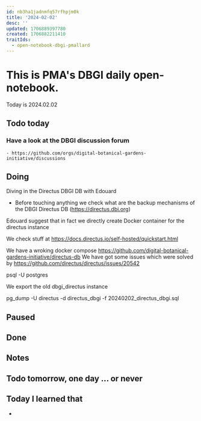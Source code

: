 ```yaml
---
id: nb3ha1jadnmfq57rfhpjm0k
title: '2024-02-02'
desc: ''
updated: 1706889397780
created: 1706882211410
traitIds:
  - open-notebook-dbgi-pmallard
---
```



# This is PMA's DBGI daily open-notebook.

Today is 2024.02.02

## Todo today

### Have a look at the DBGI discussion forum
    - https://github.com/orgs/digital-botanical-gardens-initiative/discussions
###
###

## Doing

Diving in the Directus DBGI DB with Edouard

- Before touching anything we check what are the backup mechanisms of the DBGI Directus DB (https://directus.dbi.org)

Edouard suggest that in fact we directly create  Docker container for the directus instance

We check stuff at https://docs.directus.io/self-hosted/quickstart.html

We have a wroking docker compose https://github.com/digital-botanical-gardens-initiative/directus-db
We have got some issues which were solved by https://github.com/directus/directus/issues/20542


psql -U postgres


We export the old dbgi_directus instance 

pg_dump -U directus -d directus_dbgi -f 20240202_directus_dbgi.sql

## Paused

## Done

## Notes

## Todo tomorrow, one day ... or never

###
###
###


## Today I learned that

-
